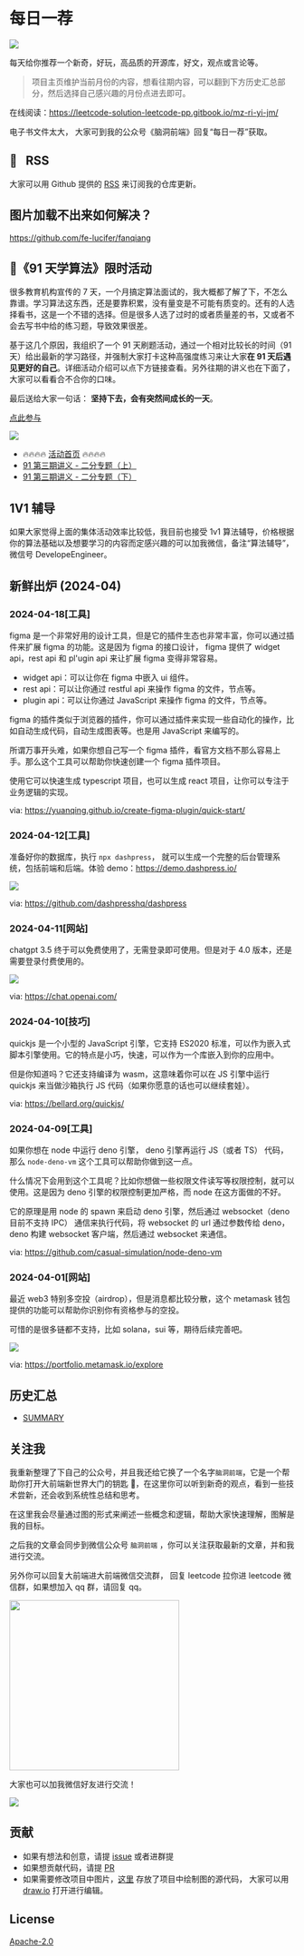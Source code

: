 # 每日一荐

![](https://p.ipic.vip/2in7io.jpg)

每天给你推荐一个新奇，好玩，高品质的开源库，好文，观点或言论等。

> 项目主页维护当前月份的内容，想看往期内容，可以翻到下方历史汇总部分，然后选择自己感兴趣的月份点进去即可。

在线阅读：https://leetcode-solution-leetcode-pp.gitbook.io/mz-ri-yi-jm/

电子书文件太大， 大家可到我的公众号《脑洞前端》回复“每日一荐”获取。

## :newspaper: &nbsp; RSS

大家可以用 Github 提供的 [RSS](https://github.com/azl397985856/daily-featured/commits.atom) 来订阅我的仓库更新。

## 图片加载不出来如何解决？

<https://github.com/fe-lucifer/fanqiang>

## :calendar:《91 天学算法》限时活动

很多教育机构宣传的 7 天，一个月搞定算法面试的，我大概都了解了下，不怎么靠谱。学习算法这东西，还是要靠积累，没有量变是不可能有质变的。还有的人选择看书，这是一个不错的选择。但是很多人选了过时的或者质量差的书，又或者不会去写书中给的练习题，导致效果很差。

基于这几个原因，我组织了一个 91 天刷题活动，通过一个相对比较长的时间（91 天）给出最新的学习路径，并强制大家打卡这种高强度练习来让大家**在 91 天后遇见更好的自己**。详细活动介绍可以点下方链接查看。另外往期的讲义也在下面了，大家可以看看合不合你的口味。

最后送给大家一句话： **坚持下去，会有突然间成长的一天**。

[点此参与](https://github.com/azl397985856/leetcode/discussions/532)

![](https://p.ipic.vip/plj0jz.jpg)

- 🔥🔥🔥🔥 [活动首页](https://leetcode-solution.cn/91) 🔥🔥🔥🔥
- [91 第三期讲义 - 二分专题（上）](https://github.com/azl397985856/leetcode/blob/master/thinkings/binary-search-1.md)
- [91 第三期讲义 - 二分专题（下）](https://github.com/azl397985856/leetcode/blob/master/thinkings/binary-search-2.md)

## 1V1 辅导

如果大家觉得上面的集体活动效率比较低，我目前也接受 1v1 算法辅导，价格根据你的算法基础以及想要学习的内容而定感兴趣的可以加我微信，备注“算法辅导”，微信号 DevelopeEngineer。

## 新鲜出炉 (2024-04)

### 2024-04-18[工具]

figma 是一个非常好用的设计工具，但是它的插件生态也非常丰富，你可以通过插件来扩展 figma 的功能。这是因为 figma 的接口设计， figma 提供了 widget api，rest api 和 pl'ugin api 来让扩展 figma 变得非常容易。

- widget api：可以让你在 figma 中嵌入 ui 组件。
- rest api：可以让你通过 restful api 来操作 figma 的文件，节点等。
- plugin api：可以让你通过 JavaScript 来操作 figma 的文件，节点等。

figma 的插件类似于浏览器的插件，你可以通过插件来实现一些自动化的操作，比如自动生成代码，自动生成图表等。也是用  JavaScript 来编写的。

所谓万事开头难，如果你想自己写一个 figma 插件，看官方文档不那么容易上手。那么这个工具可以帮助你快速创建一个 figma 插件项目。

使用它可以快速生成 typescript 项目，也可以生成 react 项目，让你可以专注于业务逻辑的实现。

via: https://yuanqing.github.io/create-figma-plugin/quick-start/

### 2024-04-12[工具]

准备好你的数据库，执行  `npx dashpress`， 就可以生成一个完整的后台管理系统，包括前端和后端。体验 demo：https://demo.dashpress.io/

![](https://p.ipic.vip/c2sm8x.png)

via: https://github.com/dashpresshq/dashpress

### 2024-04-11[网站]

chatgpt 3.5 终于可以免费使用了，无需登录即可使用。但是对于 4.0 版本，还是需要登录付费使用的。

![](https://p.ipic.vip/k6m61f.png)

via: https://chat.openai.com/

### 2024-04-10[技巧]

quickjs 是一个小型的 JavaScript 引擎，它支持 ES2020 标准，可以作为嵌入式脚本引擎使用。它的特点是小巧，快速，可以作为一个库嵌入到你的应用中。

但是你知道吗？它还支持编译为 wasm，这意味着你可以在 JS 引擎中运行 quickjs 来当做沙箱执行 JS 代码（如果你愿意的话也可以继续套娃）。

via: https://bellard.org/quickjs/

### 2024-04-09[工具]

如果你想在 node 中运行 deno 引擎， deno 引擎再运行 JS（或者 TS） 代码，那么 `node-deno-vm` 这个工具可以帮助你做到这一点。

什么情况下会用到这个工具呢？比如你想做一些权限文件读写等权限控制，就可以使用。这是因为 deno 引擎的权限控制更加严格，而 node 在这方面做的不好。

它的原理是用 node 的 spawn 来启动 deno 引擎，然后通过 websocket（deno 目前不支持 IPC） 通信来执行代码，将 websocket 的 url 通过参数传给 deno，deno 构建 websocket 客户端，然后通过 websocket 来通信。

via: https://github.com/casual-simulation/node-deno-vm

### 2024-04-01[网站]

最近 web3 特别多空投（airdrop），但是消息都比较分散，这个 metamask 钱包提供的功能可以帮助你识别你有资格参与的空投。

可惜的是很多链都不支持，比如 solana，sui 等，期待后续完善吧。

![](https://p.ipic.vip/uby8i6.png)

via: https://portfolio.metamask.io/explore

## 历史汇总

- [SUMMARY](./SUMMARY.md)

## 关注我

我重新整理了下自己的公众号，并且我还给它换了一个名字`脑洞前端`，它是一个帮助你打开大前端新世界大门的钥匙 🔑，在这里你可以听到新奇的观点，看到一些技术尝新，还会收到系统性总结和思考。

在这里我会尽量通过图的形式来阐述一些概念和逻辑，帮助大家快速理解，图解是我的目标。

之后我的文章会同步到微信公众号 `脑洞前端` ，你可以关注获取最新的文章，并和我进行交流。

另外你可以回复大前端进大前端微信交流群， 回复 leetcode 拉你进 leetcode 微信群，如果想加入 qq 群，请回复 qq。

<img width="300" src="https://p.ipic.vip/bp35i7.jpg">

大家也可以加我微信好友进行交流！

![](https://p.ipic.vip/p6dekr.jpg)

## 贡献

- 如果有想法和创意，请提 [issue](https://github.com/azl397985856/daily-featured/issues) 或者进群提
- 如果想贡献代码，请提 [PR](https://github.com/azl397985856/daily-featured/pulls)
- 如果需要修改项目中图片，[这里](./assets/) 存放了项目中绘制图的源代码， 大家可以用 [draw.io](https://www.draw.io/) 打开进行编辑。

## License

[Apache-2.0](./LICENSE)
